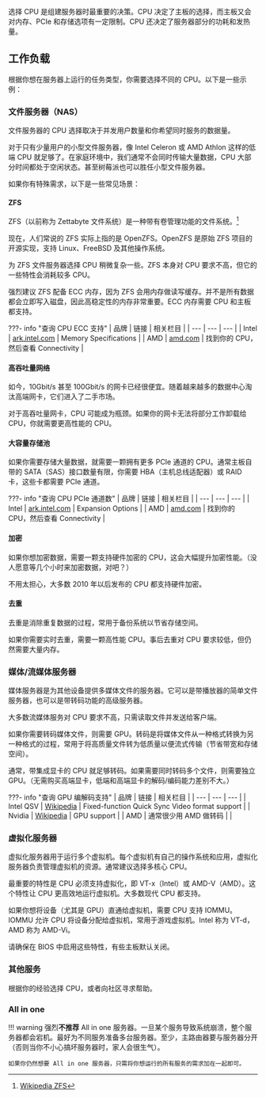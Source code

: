 选择 CPU 是组建服务器时最重要的决策。CPU 决定了主板的选择，而主板又会对内存、PCIe 和存储选项有一定限制。CPU 还决定了服务器部分的功耗和发热量。

<!-- more -->

## 工作负载

根据你想在服务器上运行的任务类型，你需要选择不同的 CPU。以下是一些示例：

### 文件服务器（NAS）

文件服务器的 CPU 选择取决于并发用户数量和你希望同时服务的数据量。

对于只有少量用户的小型文件服务器，像 Intel Celeron 或 AMD Athlon 这样的低端 CPU 就足够了。在家庭环境中，我们通常不会同时传输大量数据，CPU 大部分时间都处于空闲状态。甚至树莓派也可以胜任小型文件服务器。

如果你有特殊需求，以下是一些常见场景：

#### ZFS

ZFS（以前称为 Zettabyte 文件系统）是一种带有卷管理功能的文件系统。[^1]

[^1]: [Wikipedia ZFS](https://en.wikipedia.org/wiki/ZFS)

现在，人们常说的 ZFS 实际上指的是 OpenZFS。OpenZFS 是原始 ZFS 项目的开源实现，支持 Linux、FreeBSD 及其他操作系统。

为 ZFS 文件服务器选择 CPU 稍微复杂一些。ZFS 本身对 CPU 要求不高，但它的一些特性会消耗较多 CPU。

强烈建议 ZFS 配备 ECC 内存，因为 ZFS 会用内存做读写缓存。并不是所有数据都会立即写入磁盘，因此高稳定性的内存非常重要。ECC 内存需要 CPU 和主板都支持。

???- info "查询 CPU ECC 支持"
    | 品牌 | 链接 | 相关栏目 |
    | --- | --- | --- |
    | Intel | [ark.intel.com](https://ark.intel.com/content/www/us/en/ark.html#@Processors) | Memory Specifications |
    | AMD | [amd.com](https://www.amd.com/en) | 找到你的 CPU，然后查看 Connectivity |

#### 高吞吐量网络

如今，10Gbit/s 甚至 100Gbit/s 的网卡已经很便宜。随着越来越多的数据中心淘汰高端网卡，它们进入了二手市场。

对于高吞吐量网卡，CPU 可能成为瓶颈。如果你的网卡无法将部分工作卸载给 CPU，你就需要更高性能的 CPU。

#### 大容量存储池

如果你需要存储大量数据，就需要一颗拥有更多 PCIe 通道的 CPU。通常主板自带的 SATA（SAS）接口数量有限，你需要 HBA（主机总线适配器）或 RAID 卡，这些卡都需要 PCIe 通道。

???- info "查询 CPU PCIe 通道数"
    | 品牌 | 链接 | 相关栏目 |
    | --- | --- | --- |
    | Intel | [ark.intel.com](https://ark.intel.com/content/www/us/en/ark.html#@Processors) | Expansion Options |
    | AMD | [amd.com](https://www.amd.com/en) | 找到你的 CPU，然后查看 Connectivity |

#### 加密

如果你想加密数据，需要一颗支持硬件加密的 CPU，这会大幅提升加密性能。（没人愿意等几个小时来加密数据，对吧？）

不用太担心，大多数 2010 年以后发布的 CPU 都支持硬件加密。

#### 去重

去重是消除重复数据的过程，常用于备份系统以节省存储空间。

如果你需要实时去重，需要一颗高性能 CPU。事后去重对 CPU 要求较低，但仍然需要大量内存。

### 媒体/流媒体服务器

媒体服务器是为其他设备提供多媒体文件的服务器。它可以是带播放器的简单文件服务器，也可以是带转码功能的高级服务器。

大多数流媒体服务对 CPU 要求不高，只需读取文件并发送给客户端。

如果你需要转码媒体文件，则需要 GPU。转码是将媒体文件从一种格式转换为另一种格式的过程，常用于将高质量文件转为低质量以便流式传输（节省带宽和存储空间）。

通常，带集成显卡的 CPU 就足够转码。如果需要同时转码多个文件，则需要独立 GPU。（无需购买高端显卡，低端和高端显卡的解码/编码能力差别不大。）

???- info "查询 GPU 编解码支持"
    | 品牌 | 链接 | 相关栏目 |
    | --- | --- | --- |
    | Intel QSV | [Wikipedia](https://en.wikipedia.org/wiki/Intel_Quick_Sync_Video) | Fixed-function Quick Sync Video format support |
    | Nvidia | [Wikipedia](https://en.wikipedia.org/wiki/Nvidia_NVDEC) | GPU support |
    | AMD | 通常很少用 AMD 做转码 | |

### 虚拟化服务器

虚拟化服务器用于运行多个虚拟机。每个虚拟机有自己的操作系统和应用，虚拟化服务器负责管理虚拟机的资源。通常建议选择多核心 CPU。

最重要的特性是 CPU 必须支持虚拟化，即 VT-x（Intel）或 AMD-V（AMD）。这个特性让 CPU 更高效地运行虚拟机。大多数现代 CPU 都支持。

如果你想将设备（尤其是 GPU）直通给虚拟机，需要 CPU 支持 IOMMU。IOMMU 允许 CPU 将设备分配给虚拟机，常用于游戏虚拟机。Intel 称为 VT-d，AMD 称为 AMD-Vi。

请确保在 BIOS 中启用这些特性，有些主板默认关闭。

### 其他服务

根据你的经验选择 CPU，或者向社区寻求帮助。

### All in one

!!! warning
    强烈**不推荐** All in one 服务器。一旦某个服务导致系统崩溃，整个服务器都会宕机。最好为不同服务准备多台服务器。至少，主路由器要与服务器分开（否则当你不小心搞坏服务器时，家人会很生气）。

    如果你仍然想要 All in one 服务器，只需将你想运行的所有服务的需求加在一起即可。
